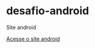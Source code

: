 # desafio-android
 Site android

<a href="https://pedrogoncalves010.github.io/desafio-android/main.html">Acesse o site android</a>